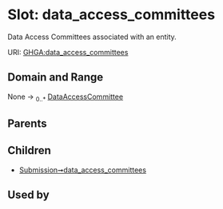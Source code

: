 
# Slot: data_access_committees


Data Access Committees associated with an entity.

URI: [GHGA:data_access_committees](https://w3id.org/GHGA/data_access_committees)


## Domain and Range

None &#8594;  <sub>0..\*</sub> [DataAccessCommittee](DataAccessCommittee.md)

## Parents


## Children

 *  [Submission➞data_access_committees](Submission_data_access_committees.md)

## Used by


